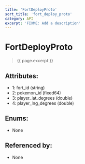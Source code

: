 ```yaml
---
title: 'FortDeployProto'
sort_title: 'fort_deploy_proto'
category: API
excerpt: 'FIXME: Add a description'
---
```


[comment]: <> (THIS PART IS GENERATED - AKA DON'T EDIT THIS PART MANUALLY)

# FortDeployProto

> {{ page.excerpt }}

## Attributes:

- 1: fort_id (string)
- 2: pokemon_id (fixed64)
- 3: player_lat_degrees (double)
- 4: player_lng_degrees (double)

## Enums:

- None

## Referenced by:

- None

[comment]: <> (YOU CAN EDIT AFTER THIS)

